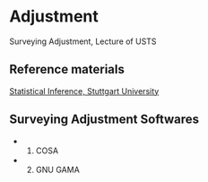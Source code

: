 # Adjustment
Surveying Adjustment, Lecture of USTS


## Reference materials

[Statistical Inference, Stuttgart University](http://www.gis.uni-stuttgart.de/edu/study/mscgeo/SI/)

## Surveying Adjustment Softwares

- 1. COSA
- 2. GNU GAMA










